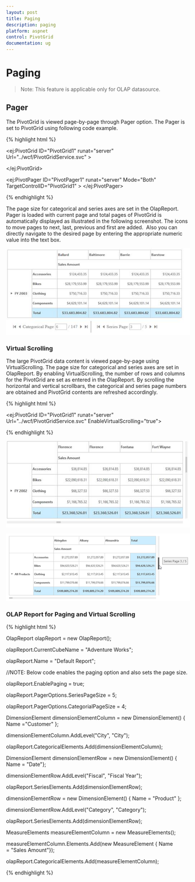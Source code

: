 ```yaml
---
layout: post
title: Paging
description: paging
platform: aspnet
control: PivotGrid
documentation: ug
---
```


# Paging

> Note: This feature is applicable only for OLAP datasource.

## Pager

The PivotGrid is viewed page-by-page through Pager option. The Pager is set to PivotGrid using following code example.


{% highlight html %}


<ej:PivotGrid ID="PivotGrid1" runat="server" Url="../wcf/PivotGridService.svc"  >

</ej:PivotGrid>

<ej:PivotPager ID="PivotPager1" runat="server"  Mode="Both" TargetControlID="PivotGrid1" > </ej:PivotPager>

{% endhighlight %}


The page size for categorical and series axes are set in the OlapReport. Pager is loaded with current page and total pages of PivotGrid is automatically displayed as illustrated in the following screenshot. The icons to move pages to next, last, previous and first are added.  Also you can directly navigate to the desired page by entering the appropriate numeric value into the text box.



 ![](Paging_images/Paging_img1.png) 



### Virtual Scrolling

The large PivotGrid data content is viewed page-by-page using VirtualScrolling. The page size for categorical and series axes are set in OlapReport. By enabling VirtualScrolling, the number of rows and columns for the PivotGrid are set as entered in the OlapReport. By scrolling the horizontal and vertical scrollbars, the categorical and series page numbers are obtained and PivotGrid contents are refreshed accordingly.

{% highlight html %}


<ej:PivotGrid ID="PivotGrid1" runat="server" Url="../wcf/PivotGridService.svc"  EnableVirtualScrolling="true">

{% endhighlight %}

 ![](Paging_images/Paging_img2.png) 

 ![](Paging_images/Paging_img3.png)

### OLAP Report for Paging and Virtual Scrolling

{% highlight html %}

OlapReport olapReport = new OlapReport();

olapReport.CurrentCubeName = "Adventure Works";

olapReport.Name = "Default Report";

//NOTE: Below code enables the paging option and also sets the page size.

olapReport.EnablePaging = true;

olapReport.PagerOptions.SeriesPageSize = 5;

olapReport.PagerOptions.CategorialPageSize = 4;



DimensionElement dimensionElementColumn = new DimensionElement() { Name ="Customer" };

dimensionElementColumn.AddLevel("City", "City");

olapReport.CategoricalElements.Add(dimensionElementColumn);



DimensionElement dimensionElementRow = new DimensionElement() { Name = "Date"};

dimensionElementRow.AddLevel("Fiscal", "Fiscal Year");

olapReport.SeriesElements.Add(dimensionElementRow);



dimensionElementRow = new DimensionElement() { Name = "Product" };

dimensionElementRow.AddLevel("Category", "Category");

olapReport.SeriesElements.Add(dimensionElementRow);



MeasureElements measureElementColumn = new MeasureElements();

measureElementColumn.Elements.Add(new MeasureElement { Name = "Sales Amount"});

olapReport.CategoricalElements.Add(measureElementColumn);


{% endhighlight %}